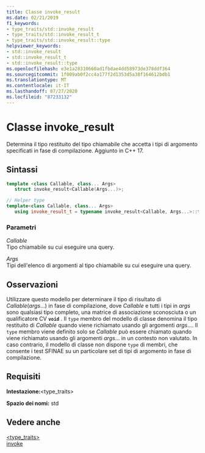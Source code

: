 ```yaml
---
title: Classe invoke_result
ms.date: 02/21/2019
f1_keywords:
- type_traits/std::invoke_result
- type_traits/std::invoke_result_t
- type_traits/std::invoke_result::type
helpviewer_keywords:
- std::invoke_result
- std::invoke_result_t
- std::invoke_result::type
ms.openlocfilehash: e3e1a28310660ad1fbdae4dd58973de378ddf364
ms.sourcegitcommit: 1f009ab0f2cc4a177f2d1353d5a38f164612bdb1
ms.translationtype: MT
ms.contentlocale: it-IT
ms.lasthandoff: 07/27/2020
ms.locfileid: "87233132"
---
```

# <a name="invoke_result-class"></a>Classe invoke_result

Determina il tipo restituito del tipo chiamabile che accetta i tipi di argomento specificati in fase di compilazione. Aggiunto in C++ 17.

## <a name="syntax"></a>Sintassi

```cpp
template <class Callable, class... Args>
   struct invoke_result<Callable(Args...)>;

// Helper type
template<class Callable, class... Args>
   using invoke_result_t = typename invoke_result<Callable, Args...>::type;
```

### <a name="parameters"></a>Parametri

*Callable*\
Tipo chiamabile su cui eseguire una query.

*Args*\
Tipi dell'elenco di argomenti al tipo chiamabile su cui eseguire una query.

## <a name="remarks"></a>Osservazioni

Utilizzare questo modello per determinare il tipo di risultato di *Callable*(*args*...) in fase di compilazione, dove *Callable* e tutti i tipi in *args* sono qualsiasi tipo completo, una matrice di associazione sconosciuta o un qualificatore CV **`void`** . Il `type` membro del modello di classe denomina il tipo restituito di *Callable* quando viene richiamato usando gli argomenti *args*.... Il `type` membro viene definito solo se *Callable* può essere chiamato quando viene richiamato usando gli argomenti *args*... in un contesto non valutato. In caso contrario, il modello di classe non dispone `type` di membri, che consente i test SFINAE su un particolare set di tipi di argomento in fase di compilazione.

## <a name="requirements"></a>Requisiti

**Intestazione:**\<type_traits>

**Spazio dei nomi:** std

## <a name="see-also"></a>Vedere anche

[<type_traits>](../standard-library/type-traits.md)\
[invoke](functional-functions.md#invoke)
